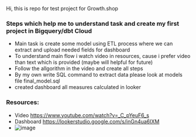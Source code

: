 Hi, this is repo for test project for Growth.shop

### Steps which help me to understand task and create my first project in Bigquery/dbt Cloud 

- Main task is create some model using ETL process where we can extract and upload needed fields for dashboard
- To understand main flow i watch video in resources, cause i prefer video than text which is provided (maybe will helpful for future)
- Follow the allgorithm in the video and create all steps
- By my own write SQL command to extract data please look at models file final_model.sql
- created dashboard all measures calculated in looker

### Resources:
- Video https://www.youtube.com/watch?v=_C_pYeuF6_s
- Dashboard https://lookerstudio.google.com/s/inGn4ua6IXM
- ![image](https://github.com/AssemBokhayeva/adsdemo/assets/167035002/82a8eced-ce05-4bfa-a2ca-171f09c0544c)


